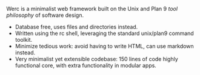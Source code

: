 Werc is a minimalist web framework built on the Unix and Plan 9 *tool philosophy* of software design.

* Database free, uses files and directories instead.
* Written using the rc shell, leveraging the standard unix/plan9 command toolkit.
* Minimize tedious work: avoid having to write HTML, can use markdown instead.
* Very minimalist yet extensible codebase: 150 lines of code highly functional core, with extra functionality in modular apps.


